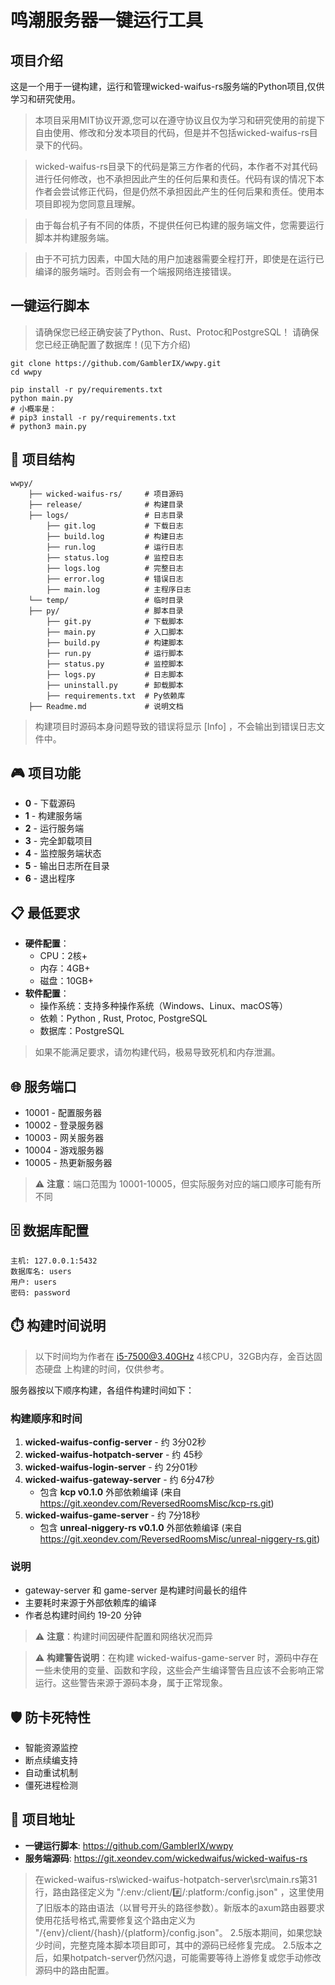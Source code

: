 # 鸣潮服务器一键运行工具

## 项目介绍

这是一个用于一键构建，运行和管理wicked-waifus-rs服务端的Python项目,仅供学习和研究使用。

> 本项目采用MIT协议开源,您可以在遵守协议且仅为学习和研究使用的前提下自由使用、修改和分发本项目的代码，但是并不包括wicked-waifus-rs目录下的代码。

> wicked-waifus-rs目录下的代码是第三方作者的代码，本作者不对其代码进行任何修改，也不承担因此产生的任何后果和责任。代码有误的情况下本作者会尝试修正代码，但是仍然不承担因此产生的任何后果和责任。使用本项目即视为您同意且理解。

> 由于每台机子有不同的体质，不提供任何已构建的服务端文件，您需要运行脚本并构建服务端。

> 由于不可抗力因素，中国大陆的用户加速器需要全程打开，即使是在运行已编译的服务端时。否则会有一个端报网络连接错误。

## 一键运行脚本

> 请确保您已经正确安装了Python、Rust、Protoc和PostgreSQL！
> 请确保您已经正确配置了数据库！(见下方介绍)

```
git clone https://github.com/GamblerIX/wwpy.git
cd wwpy

pip install -r py/requirements.txt
python main.py
# 小概率是：
# pip3 install -r py/requirements.txt
# python3 main.py
```

## 📁 项目结构

```
wwpy/
    ├── wicked-waifus-rs/     # 项目源码
    ├── release/              # 构建目录
    ├── logs/                 # 日志目录
        ├── git.log           # 下载日志
        ├── build.log         # 构建日志
        ├── run.log           # 运行日志
        ├── status.log        # 监控日志
        ├── logs.log          # 完整日志
        ├── error.log         # 错误日志
        ├── main.log          # 主程序日志
    └── temp/                 # 临时目录
    ├── py/                   # 脚本目录
        ├── git.py            # 下载脚本
        ├── main.py           # 入口脚本
        ├── build.py          # 构建脚本
        ├── run.py            # 运行脚本
        ├── status.py         # 监控脚本
        ├── logs.py           # 日志脚本
        ├── uninstall.py      # 卸载脚本
        ├── requirements.txt  # Py依赖库
    ├── Readme.md             # 说明文档
```
> 构建项目时源码本身问题导致的错误将显示 [Info] ，不会输出到错误日志文件中。

## 🎮 项目功能

- **0** - 下载源码
- **1** - 构建服务端
- **2** - 运行服务端
- **3** - 完全卸载项目
- **4** - 监控服务端状态
- **5** - 输出日志所在目录
- **6** - 退出程序

## 📋 最低要求
- **硬件配置**：
    - CPU：2核+
    - 内存：4GB+
    - 磁盘：10GB+
- **软件配置**：
    - 操作系统：支持多种操作系统（Windows、Linux、macOS等）
    - 依赖：Python , Rust, Protoc, PostgreSQL
    - 数据库：PostgreSQL

> 如果不能满足要求，请勿构建代码，极易导致死机和内存泄漏。

## 🌐 服务端口

- 10001 - 配置服务器
- 10002 - 登录服务器
- 10003 - 网关服务器
- 10004 - 游戏服务器
- 10005 - 热更新服务器

> ⚠️ **注意**：端口范围为 10001-10005，但实际服务对应的端口顺序可能有所不同

## 🗄️ 数据库配置

```
主机: 127.0.0.1:5432
数据库名: users
用户: users
密码: password
```

## ⏱️ 构建时间说明

> 以下时间均为作者在 i5-7500@3.40GHz 4核CPU，32GB内存，金百达固态硬盘 上构建的时间，仅供参考。

服务器按以下顺序构建，各组件构建时间如下：

### 构建顺序和时间
1. **wicked-waifus-config-server** - 约 3分02秒
2. **wicked-waifus-hotpatch-server** - 约 45秒
3. **wicked-waifus-login-server** - 约 2分01秒
4. **wicked-waifus-gateway-server** - 约 6分47秒
   - 包含 **kcp v0.1.0** 外部依赖编译 (来自 https://git.xeondev.com/ReversedRoomsMisc/kcp-rs.git)
5. **wicked-waifus-game-server** - 约 7分18秒
   - 包含 **unreal-niggery-rs v0.1.0** 外部依赖编译 (来自 https://git.xeondev.com/ReversedRoomsMisc/unreal-niggery-rs.git)

### 说明
- gateway-server 和 game-server 是构建时间最长的组件
- 主要耗时来源于外部依赖库的编译
- 作者总构建时间约 19-20 分钟


> ⚠️ **注意**：构建时间因硬件配置和网络状况而异

> ⚠️ **构建警告说明**：在构建 wicked-waifus-game-server 时，源码中存在一些未使用的变量、函数和字段，这些会产生编译警告且应该不会影响正常运行。这些警告来源于源码本身，属于正常现象。

## 🛡️ 防卡死特性

- 智能资源监控
- 断点续编支持
- 自动重试机制
- 僵死进程检测

## 🔗 项目地址

- **一键运行脚本**: https://github.com/GamblerIX/wwpy
- **服务端源码**: https://git.xeondev.com/wickedwaifus/wicked-waifus-rs

> 在wicked-waifus-rs\wicked-waifus-hotpatch-server\src\main.rs第31行，路由路径定义为 "/:env:/client/:hash:/:platform:/config.json" ，这里使用了旧版本的路由语法（以冒号开头的路径参数）。新版本的axum路由器要求使用花括号格式,需要修复这个路由定义为 "/{env}/client/{hash}/{platform}/config.json"。
> 2.5版本期间，如果您缺少时间，完整克隆本脚本项目即可，其中的源码已经修复完成。
> 2.5版本之后，如果hotpatch-server仍然闪退，可能需要等待上游修复或您手动修改源码中的路由配置。
